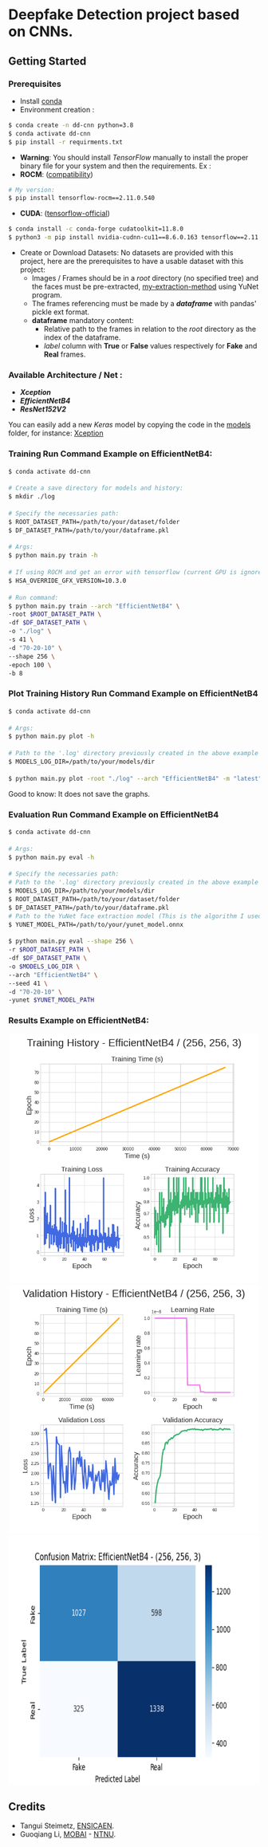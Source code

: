 # Deepfake Detection project based on CNNs.

## Getting Started

### Prerequisites

- Install [conda](https://conda.io/projects/conda/en/latest/user-guide/install/index.html)
- Environment creation :

```bash
$ conda create -n dd-cnn python=3.8
$ conda activate dd-cnn
$ pip install -r requirments.txt
```

- **Warning**: You should install *TensorFlow* manually to install the proper binary file for your system and then the requirements. Ex :
- **ROCM**: ([compatibility](https://github.com/ROCmSoftwarePlatform/tensorflow-upstream/blob/develop-upstream/rocm_docs/tensorflow-rocm-release.md))
```bash
# My version: 
$ pip install tensorflow-rocm==2.11.0.540
```
- **CUDA**: ([tensorflow-official](https://www.tensorflow.org/install/pip?hl=fr))
```bash
$ conda install -c conda-forge cudatoolkit=11.8.0
$ python3 -m pip install nvidia-cudnn-cu11==8.6.0.163 tensorflow==2.11.*
```

- Create or Download Datasets: No datasets are provided with this project, here are the prerequisites to have a usable dataset with this project:
  - Images / Frames should be in a *root* directory (no specified tree) and the faces must be pre-extracted, [my-extraction-method](./bench/extract/face) using YuNet program.
  - The frames referencing must be made by a ***dataframe*** with pandas' pickle ext format.
  - **dataframe** mandatory content: 
    - Relative path to the frames in relation to the *root* directory as the index of the dataframe.
    - *label* column with **True** or **False** values respectively for **Fake** and **Real** frames.

### Available Architecture / Net :

- ***Xception***
- ***EfficientNetB4***
- ***ResNet152V2***

You can easily add a new *Keras* model by copying the code in the [models](./models) folder, for instance: [Xception](./models/Model_Xception/Model.py)

### Training Run Command Example on EfficientNetB4:

```bash
$ conda activate dd-cnn

# Create a save directory for models and history:
$ mkdir ./log

# Specify the necessaries path:
$ ROOT_DATASET_PATH=/path/to/your/dataset/folder
$ DF_DATASET_PATH=/path/to/your/dataframe.pkl

# Args:
$ python main.py train -h

# If using ROCM and get an error with tensorflow (current GPU is ignored) a possible solution:
$ HSA_OVERRIDE_GFX_VERSION=10.3.0

# Run command:
$ python main.py train --arch "EfficientNetB4" \
-root $ROOT_DATASET_PATH \
-df $DF_DATASET_PATH \
-o "./log" \
-s 41 \
-d "70-20-10" \
--shape 256 \
-epoch 100 \
-b 8
```

### Plot Training History Run Command Example on EfficientNetB4

```bash
$ conda activate dd-cnn

# Args:
$ python main.py plot -h

# Path to the '.log' directory previously created in the above example
$ MODELS_LOG_DIR=/path/to/your/models/dir

$ python main.py plot -root "./log" --arch "EfficientNetB4" -m "latest"
```

Good to know: It does not save the graphs.

### Evaluation Run Command Example on EfficientNetB4

```bash
$ conda activate dd-cnn

# Args:
$ python main.py eval -h

# Specify the necessaries path:
# Path to the '.log' directory previously created in the above example
$ MODELS_LOG_DIR=/path/to/your/models/dir
$ ROOT_DATASET_PATH=/path/to/your/dataset/folder
$ DF_DATASET_PATH=/path/to/your/dataframe.pkl
# Path to the YuNet face extraction model (This is the algorithm I used to extract the faces, feel free to change)
$ YUNET_MODEL_PATH=/path/to/your/yunet_model.onnx

$ python main.py eval --shape 256 \
-r $ROOT_DATASET_PATH \
-df $DF_DATASET_PATH \
-o $MODELS_LOG_DIR \
--arch "EfficientNetB4" \
--seed 41 \
-d "70-20-10" \
-yunet $YUNET_MODEL_PATH
```

### Results Example on EfficientNetB4:

<p align='center'>
  <img src='./resources/graphs/training_history_latest.png' alt="Training History Graph On EfficientNetB4" width="500"/>
  <img src='./resources/graphs/val_history_latest.png' alt="Training History Graph On EfficientNetB4" width="500"/>
  <img src='./resources/graphs/confusion_matrix_latest.png' alt="Training History Graph On EfficientNetB4" height="500"/>
</p>


## Credits

- Tangui Steimetz, [ENSICAEN](https://www.ensicaen.fr/).
- Guoqiang Li, [MOBAI](https://www.mobai.bio/) - [NTNU](https://www.ntnu.edu/).